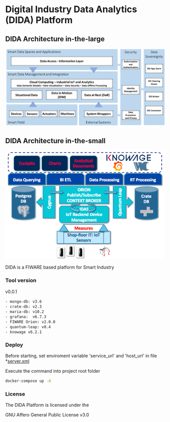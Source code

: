 # Digital Industry Data Analytics (DIDA) Platform

## DIDA Architecture in-the-large
![DIDA in-the-large](docs/images/DIDA_in_the_large.png)
## DIDA Architecture in-the-small
![DIDA in-the-small](docs/images/DIDA-ql.png)

DIDA is a FIWARE based platform for Smart Industry 

### Tool version

v0.0.1
	
	- mongo-db: v3.6
	- crate-db: v2.3
	- maria-db: v10.2
	- grafana:  v6.7.3
	- FIWARE Orion: v2.0.0
	- quantum-leap: v0.4
	- knowage v6.2.1

### Deploy
Before starting, set enviroment variable 'service_url' and 'host_url' in file *<a href="v0.0.1/CONF/server.xml">server.xml</a>

Execute the command into project root folder
```sh
docker-compose up -d
```


### License
The DIDA Platform is licensed under the

GNU Affero General Public License v3.0
